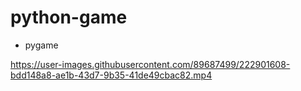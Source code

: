 # python-game
* pygame


https://user-images.githubusercontent.com/89687499/222901608-bdd148a8-ae1b-43d7-9b35-41de49cbac82.mp4

